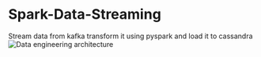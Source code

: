 # Spark-Data-Streaming
Stream data from kafka transform it using pyspark and load it to cassandra
![Data engineering architecture](https://github.com/user-attachments/assets/41c65a75-4ea6-4868-9cff-9f3cffbf70d6)
